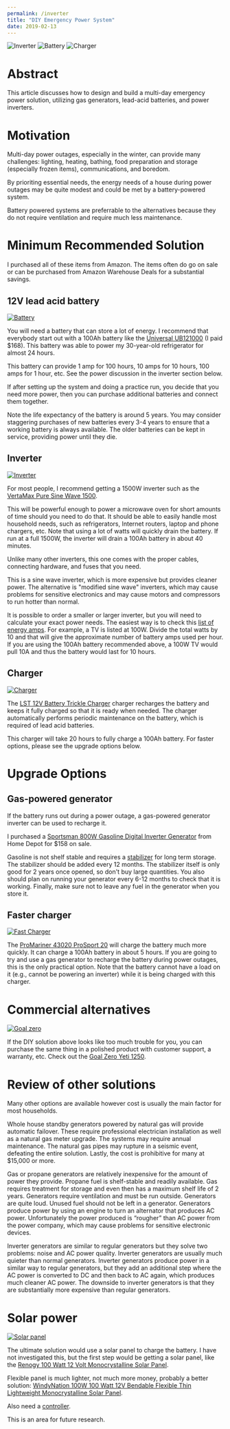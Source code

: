 ```yaml
---
permalink: /inverter
title: "DIY Emergency Power System"
date: 2019-02-13
---
```


![Inverter](https://ws-na.amazon-adsystem.com/widgets/q?_encoding=UTF8&ASIN=B06XPRJ1HB&Format=_SL160_&ID=AsinImage&MarketPlace=US&ServiceVersion=20070822&WS=1&tag=prestoschoice-20&language=en_US)
![Battery](https://ws-na.amazon-adsystem.com/widgets/q?_encoding=UTF8&ASIN=B00S1RT58C&Format=_SL160_&ID=AsinImage&MarketPlace=US&ServiceVersion=20070822&WS=1&tag=prestoschoice-20&language=en_US)
![Charger](https://ws-na.amazon-adsystem.com/widgets/q?_encoding=UTF8&ASIN=B07CZ7KWP3&Format=_SL160_&ID=AsinImage&MarketPlace=US&ServiceVersion=20070822&WS=1&tag=prestoschoice-20&language=en_US)

Abstract
========
This article discusses how to design and build a multi-day emergency power
solution, utilizing gas generators, lead-acid batteries, and power inverters.


Motivation
==========
Multi-day power outages, especially in the winter, can provide many challenges:
lighting, heating, bathing, food preparation and storage (especially frozen
items), communications, and boredom.

By prioriting essential needs, the energy needs of a house during power outages
may be quite modest and could be met by a battery-powered system.

Battery powered systems are preferrable to the alternatives because they do not
require ventilation and require much less maintenance.


Minimum Recommended Solution
============================
I purchased all of these items from Amazon. The items often do go on sale or
can be purchased from Amazon Warehouse Deals for a substantial savings.

12V lead acid battery
---------------------
[![Battery](https://ws-na.amazon-adsystem.com/widgets/q?_encoding=UTF8&ASIN=B00S1RT58C&Format=_SL160_&ID=AsinImage&MarketPlace=US&ServiceVersion=20070822&WS=1&tag=prestoschoice-20&language=en_US)](https://amzn.to/2N3NUUK)

You will need a battery that can store a lot of energy. I recommend that
everybody start out with a 100Ah battery like the [Universal
UB121000](https://amzn.to/2N3NUUK) (I paid $168). This battery was able to
power my 30-year-old refrigerator for almost 24 hours.

This battery can provide 1 amp for 100 hours, 10 amps for 10 hours, 100 amps
for 1 hour, etc. See the power discussion in the inverter section below.

If after setting up the system and doing a practice run, you decide that you
need more power, then you can purchase additional batteries and connect them
together.

Note the life expectancy of the battery is around 5 years. You may consider
staggering purchases of new batteries every 3-4 years to ensure that a working
battery is always available. The older batteries can be kept in service,
providing power until they die.

Inverter
--------
[![Inverter](https://ws-na.amazon-adsystem.com/widgets/q?_encoding=UTF8&ASIN=B06XPRJ1HB&Format=_SL160_&ID=AsinImage&MarketPlace=US&ServiceVersion=20070822&WS=1&tag=prestoschoice-20&language=en_US)](https://amzn.to/2BzfVih)

For most people, I recommend getting a 1500W inverter such as the [VertaMax
Pure Sine Wave 1500](https://amzn.to/2BzfVih).

This will be powerful enough to power a microwave oven for short amounts of
time should you need to do that. It should be able to easily handle most
household needs, such as refrigerators, Internet routers, laptop and phone
chargers, etc. Note that using a lot of watts will quickly drain the battery.
If run at a full 1500W, the inverter will drain a 100Ah battery in about 40
minutes.

Unlike many other inverters, this one comes with the proper cables, connecting
hardware, and fuses that you need.

This is a sine wave inverter, which is more expensive but provides cleaner
power. The alternative is "modified sine wave" inverters, which may cause
problems for sensitive electronics and may cause motors and compressors to run
hotter than normal.

It is possible to order a smaller or larger inverter, but you will need to
calculate your exact power needs. The easiest way is to check this [list of
energy
amps](https://www.metrosolarmatics.com/applliance-wattsamps-calculator.html).
For example, a TV is listed at 100W. Divide the total watts by 10 and that will
give the approximate number of battery amps used per hour. If you are using the
100Ah battery recommended above, a 100W TV would pull 10A and thus the battery
would last for 10 hours.

Charger
-------
[![Charger](https://ws-na.amazon-adsystem.com/widgets/q?_encoding=UTF8&ASIN=B07CZ7KWP3&Format=_SL160_&ID=AsinImage&MarketPlace=US&ServiceVersion=20070822&WS=1&tag=prestoschoice-20&language=en_US)](https://amzn.to/2N2VChP)

The [LST 12V Battery Trickle Charger](https://amzn.to/2N2VChP) charger
recharges the battery and keeps it fully charged so that it is ready when
needed. The charger automatically performs periodic maintenance on the battery,
which is required of lead acid batteries.

This charger will take 20 hours to fully charge a 100Ah battery. For faster
options, please see the upgrade options below.


Upgrade Options
===============

Gas-powered generator
---------------------
If the battery runs out during a power outage, a gas-powered generator inverter
can be used to recharge it.

I purchased a [Sportsman 800W Gasoline Digital Inverter
Generator](https://www.homedepot.com/p/Sportsman-1-000-800-Watt-Gasoline-Powered-Digital-Inverter-Generator-802085/300792167)
from Home Depot for $158 on sale.

Gasoline is not shelf stable and requires a
[stabilizer](https://amzn.to/2E8XwKS) for long term storage. The stabilizer
should be added every 12 months. The stabilizer itself is only good for 2 years
once opened, so don't buy large quantities. You also should plan on running
your generator every 6-12 months to check that it is working.  Finally, make
sure not to leave any fuel in the generator when you store it.

Faster charger
--------------
[![Fast Charger](https://ws-na.amazon-adsystem.com/widgets/q?_encoding=UTF8&ASIN=B00F5EBS66&Format=_SL160_&ID=AsinImage&MarketPlace=US&ServiceVersion=20070822&WS=1&tag=prestoschoice-20&language=en_US)](https://amzn.to/2Go5lPh)

The [ProMariner 43020 ProSport 20](https://amzn.to/2Go5lPh) will charge the
battery much more quickly. It can charge a 100Ah battery in about 5 hours. If
you are going to try and use a gas generator to recharge the battery during
power outages, this is the only practical option. Note that the battery cannot
have a load on it (e.g., cannot be powering an inverter) while it is being
charged with this charger.


Commercial alternatives
=======================
[![Goal zero](https://ws-na.amazon-adsystem.com/widgets/q?_encoding=UTF8&ASIN=B007Q23YC6&Format=_SL160_&ID=AsinImage&MarketPlace=US&ServiceVersion=20070822&WS=1&tag=prestoschoice-20&language=en_US)](https://amzn.to/2TPcH1g)

If the DIY solution above looks like too much trouble for you, you can purchase the same thing in a polished product with customer support, a warranty, etc. Check out the [Goal Zero Yeti 1250](https://amzn.to/2TPcH1g).


Review of other solutions
=========================
Many other options are available however cost is usually the main factor for
most households.

Whole house standby generators powered by natural gas will provide automatic
failover. These require professional electrician installation as well as a
natural gas meter upgrade. The systems may require annual maintenance. The
natural gas pipes may rupture in a seismic event, defeating the entire
solution. Lastly, the cost is prohibitive for many at $15,000 or more.

Gas or propane generators are relatively inexpensive for the amount of power
they provide. Propane fuel is shelf-stable and readily available. Gas requires
treatment for storage and even then has a maximum shelf life of 2 years.
Generators require ventilation and must be run outside. Generators are quite
loud. Unused fuel should not be left in a generator. Generators produce power
by using an engine to turn an alternator that produces AC power. Unfortunately
the power produced is “rougher” than AC power from the power company, which may
cause problems for sensitive electronic devices.

Inverter generators are similar to regular generators but they solve two
problems: noise and AC power quality. Inverter generators are usually much
quieter than normal generators. Inverter generators produce power in a similar
way to regular generators, but they add an additional step where the AC power
is converted to DC and then back to AC again, which produces much cleaner AC
power. The downside to inverter generators is that they are substantially more
expensive than regular generators.

Solar power
===========
[![Solar panel](https://ws-na.amazon-adsystem.com/widgets/q?_encoding=UTF8&ASIN=B07GF5JY35&Format=_SL160_&ID=AsinImage&MarketPlace=US&ServiceVersion=20070822&WS=1&tag=prestoschoice-20&language=en_US)](https://amzn.to/2GEUIXL)

The ultimate solution would use a solar panel to charge the battery. I have not
investigated this, but the first step would be getting a solar panel, like the
[Renogy 100 Watt 12 Volt Monocrystalline Solar Panel](https://amzn.to/2GEUIXL).

Flexible panel is much lighter, not much more money, probably a better
solution: [WindyNation 100W 100 Watt 12V Bendable Flexible Thin Lightweight
Monocrystalline Solar Panel](https://amzn.to/2GE8dad).

Also need a [controller](https://amzn.to/2TPboPR).

This is an area for future research.
